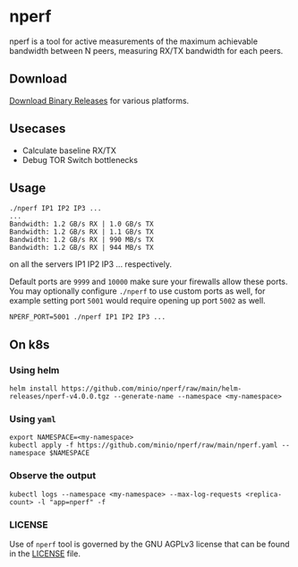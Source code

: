 # nperf

nperf is a tool for active measurements of the maximum achievable bandwidth between N peers, measuring RX/TX bandwidth for each peers.

## Download

[Download Binary Releases](https://github.com/minio/nperf/releases) for various platforms.

## Usecases
- Calculate baseline RX/TX
- Debug TOR Switch bottlenecks

## Usage
```
./nperf IP1 IP2 IP3 ...
...
Bandwidth: 1.2 GB/s RX | 1.0 GB/s TX
Bandwidth: 1.2 GB/s RX | 1.1 GB/s TX
Bandwidth: 1.2 GB/s RX | 990 MB/s TX
Bandwidth: 1.2 GB/s RX | 944 MB/s TX
```

on all the servers IP1 IP2 IP3 ... respectively.

Default ports are `9999` and `10000` make sure your firewalls allow these ports. You may optionally configure `./nperf` to use custom ports as well, for example setting port `5001` would require opening up port `5002` as well.


```
NPERF_PORT=5001 ./nperf IP1 IP2 IP3 ...
```

## On k8s

### Using helm
```
helm install https://github.com/minio/nperf/raw/main/helm-releases/nperf-v4.0.0.tgz --generate-name --namespace <my-namespace>
```

### Using `yaml`

```
export NAMESPACE=<my-namespace>
kubectl apply -f https://github.com/minio/nperf/raw/main/nperf.yaml --namespace $NAMESPACE
```

### Observe the output
```
kubectl logs --namespace <my-namespace> --max-log-requests <replica-count> -l "app=nperf" -f
```

### LICENSE
Use of `nperf` tool is governed by the GNU AGPLv3 license that can be found in the [LICENSE](./LICENSE) file.
